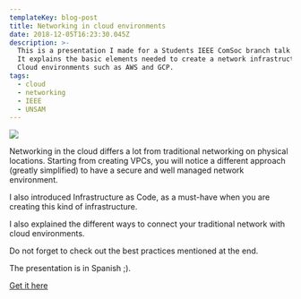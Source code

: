 ```yaml
---
templateKey: blog-post
title: Networking in cloud environments
date: 2018-12-05T16:23:30.045Z
description: >-
  This is a presentation I made for a Students IEEE ComSoc branch talk at UNSAM.
  It explains the basic elements needed to create a network infrastructure on
  Cloud environments such as AWS and GCP.
tags:
  - cloud
  - networking
  - IEEE
  - UNSAM
---
```

![](/img/screenshot_2018-12-05_13-35-28.png)

Networking in the cloud differs a lot from traditional networking on physical locations. Starting from creating VPCs, you will notice a different approach (greatly simplified) to have a secure and well managed network environment. 

I also introduced Infrastructure as Code, as a must-have when you are creating this kind of infrastructure.

I also explained the different ways to connect your traditional network with cloud environments.

Do not forget to check out the best practices mentioned at the end.

The presentation is in Spanish ;).

[Get it here](https://docs.google.com/presentation/d/1vJJST31ylySV5-8pmYYZVs86AJBjZmrRuwaO-G29-SM/edit?usp=sharing)
